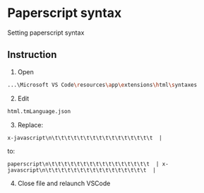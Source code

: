 # Paperscript syntax
Setting paperscript syntax

## Instruction
1) Open 
```bash
...\Microsoft VS Code\resources\app\extensions\html\syntaxes
```
2) Edit 
```bash
html.tmLanguage.json
```
3) Replace:
```
x-javascript\n\t\t\t\t\t\t\t\t\t\t\t\t\t\t\t\t  |
```
to:
```
paperscript\n\t\t\t\t\t\t\t\t\t\t\t\t\t\t\t\t  | x-javascript\n\t\t\t\t\t\t\t\t\t\t\t\t\t\t\t\t  |
```
4) Close file and relaunch VSCode